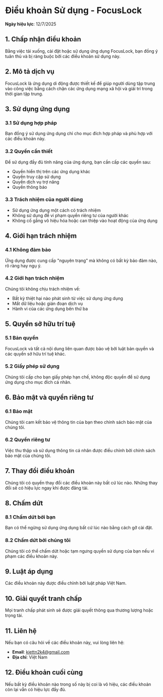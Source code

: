 # Điều khoản Sử dụng - FocusLock

**Ngày hiệu lực**: 12/7/2025

## 1. Chấp nhận điều khoản

Bằng việc tải xuống, cài đặt hoặc sử dụng ứng dụng FocusLock, bạn đồng ý tuân thủ và bị ràng buộc bởi các điều khoản sử dụng này.

## 2. Mô tả dịch vụ

FocusLock là ứng dụng di động được thiết kế để giúp người dùng tập trung vào công việc bằng cách chặn các ứng dụng mạng xã hội và giải trí trong thời gian tập trung.

## 3. Sử dụng ứng dụng

### 3.1 Sử dụng hợp pháp
Bạn đồng ý sử dụng ứng dụng chỉ cho mục đích hợp pháp và phù hợp với các điều khoản này.

### 3.2 Quyền cần thiết
Để sử dụng đầy đủ tính năng của ứng dụng, bạn cần cấp các quyền sau:
- Quyền hiển thị trên các ứng dụng khác
- Quyền truy cập sử dụng
- Quyền dịch vụ trợ năng
- Quyền thông báo

### 3.3 Trách nhiệm của người dùng
- Sử dụng ứng dụng một cách có trách nhiệm
- Không sử dụng để vi phạm quyền riêng tư của người khác
- Không cố gắng vô hiệu hóa hoặc can thiệp vào hoạt động của ứng dụng

## 4. Giới hạn trách nhiệm

### 4.1 Không đảm bảo
Ứng dụng được cung cấp "nguyên trạng" mà không có bất kỳ bảo đảm nào, rõ ràng hay ngụ ý.

### 4.2 Giới hạn trách nhiệm
Chúng tôi không chịu trách nhiệm về:
- Bất kỳ thiệt hại nào phát sinh từ việc sử dụng ứng dụng
- Mất dữ liệu hoặc gián đoạn dịch vụ
- Hành vi của các ứng dụng bên thứ ba

## 5. Quyền sở hữu trí tuệ

### 5.1 Bản quyền
FocusLock và tất cả nội dung liên quan được bảo vệ bởi luật bản quyền và các quyền sở hữu trí tuệ khác.

### 5.2 Giấy phép sử dụng
Chúng tôi cấp cho bạn giấy phép hạn chế, không độc quyền để sử dụng ứng dụng cho mục đích cá nhân.

## 6. Bảo mật và quyền riêng tư

### 6.1 Bảo mật
Chúng tôi cam kết bảo vệ thông tin của bạn theo chính sách bảo mật của chúng tôi.

### 6.2 Quyền riêng tư
Việc thu thập và sử dụng thông tin cá nhân được điều chỉnh bởi chính sách bảo mật của chúng tôi.

## 7. Thay đổi điều khoản

Chúng tôi có quyền thay đổi các điều khoản này bất cứ lúc nào. Những thay đổi sẽ có hiệu lực ngay khi được đăng tải.

## 8. Chấm dứt

### 8.1 Chấm dứt bởi bạn
Bạn có thể ngừng sử dụng ứng dụng bất cứ lúc nào bằng cách gỡ cài đặt.

### 8.2 Chấm dứt bởi chúng tôi
Chúng tôi có thể chấm dứt hoặc tạm ngưng quyền sử dụng của bạn nếu vi phạm các điều khoản này.

## 9. Luật áp dụng

Các điều khoản này được điều chỉnh bởi luật pháp Việt Nam.

## 10. Giải quyết tranh chấp

Mọi tranh chấp phát sinh sẽ được giải quyết thông qua thương lượng hoặc trọng tài.

## 11. Liên hệ

Nếu bạn có câu hỏi về các điều khoản này, vui lòng liên hệ:

- **Email**: kiettn2k4@gmail.com
- **Địa chỉ**: Việt Nam

## 12. Điều khoản cuối cùng

Nếu bất kỳ điều khoản nào trong số này bị coi là vô hiệu, các điều khoản còn lại vẫn có hiệu lực đầy đủ. 